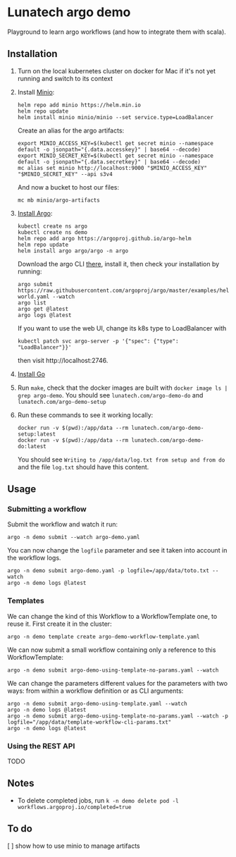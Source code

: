 # Lunatech argo demo

Playground to learn argo workflows (and how to integrate them with scala).

## Installation

1. Turn on the local kubernetes cluster on docker for Mac if it's not yet running and switch to its context
2. Install [Minio](https://min.io/):

       helm repo add minio https://helm.min.io
	   helm repo update
	   helm install minio minio/minio --set service.type=LoadBalancer

   Create an alias for the argo artifacts:

       export MINIO_ACCESS_KEY=$(kubectl get secret minio --namespace default -o jsonpath="{.data.accesskey}" | base64 --decode)
       export MINIO_SECRET_KEY=$(kubectl get secret minio --namespace default -o jsonpath="{.data.secretkey}" | base64 --decode)
       mc alias set minio http://localhost:9000 "$MINIO_ACCESS_KEY" "$MINIO_SECRET_KEY" --api s3v4

   And now a bucket to host our files:
   
       mc mb minio/argo-artifacts

3. [Install Argo](https://argoproj.github.io/argo-workflows/quick-start/):

       kubectl create ns argo
       kubectl create ns demo
       helm repo add argo https://argoproj.github.io/argo-helm
	   helm repo update
       helm install argo argo/argo -n argo

   Download the argo CLI [there](https://github.com/argoproj/argo-workflows/releases), install it, then check your installation by running:

       argo submit https://raw.githubusercontent.com/argoproj/argo/master/examples/hello-world.yaml --watch
       argo list
       argo get @latest
       argo logs @latest
	   
   If you want to use the web UI, change its k8s type to LoadBalancer with
   
       kubectl patch svc argo-server -p '{"spec": {"type": "LoadBalancer"}}'
	   
   then visit http://localhost:2746.

4. [Install Go](https://golang.org/doc/tutorial/getting-started)
5. Run `make`, check that the docker images are built with `docker image ls | grep argo-demo`. You should see `lunatech.com/argo-demo-do` and `lunatech.com/argo-demo-setup`
6. Run these commands to see it working locally:

       docker run -v $(pwd):/app/data --rm lunatech.com/argo-demo-setup:latest
       docker run -v $(pwd):/app/data --rm lunatech.com/argo-demo-do:latest
	
   You should see `Writing to /app/data/log.txt from setup and from do` and the file `log.txt` should have this content.

## Usage

### Submitting a workflow

Submit the workflow and watch it run:

	argo -n demo submit --watch argo-demo.yaml

You can now change the `logfile` parameter and see it taken into account in the workflow logs.

	argo -n demo submit argo-demo.yaml -p logfile=/app/data/toto.txt --watch
	argo -n demo logs @latest

### Templates

We can change the kind of this Workflow to a WorkflowTemplate one, to reuse it. First create it in the cluster:

    argo -n demo template create argo-demo-workflow-template.yaml

We can now submit a small workflow containing only a reference to this WorkflowTemplate:

    argo -n demo submit argo-demo-using-template-no-params.yaml --watch

We can change the parameters different values for the parameters with two ways: from within a workflow definition or as CLI arguments:

	argo -n demo submit argo-demo-using-template.yaml --watch
	argo -n demo logs @latest
	argo -n demo submit argo-demo-using-template-no-params.yaml --watch -p logfile="/app/data/template-workflow-cli-params.txt"
	argo -n demo logs @latest

### Using the REST API

TODO

## Notes

- To delete completed jobs, run `k -n demo delete pod -l workflows.argoproj.io/completed=true`


## To do

[ ] show how to use minio to manage artifacts




